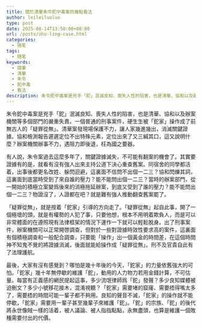 ```yaml
---
title: 關於清華朱令鉈中毒案的幾點看法
author: leileiluoluo
type: post
date: 2025-08-14T13:50:00+08:00
url: /posts/zhu-ling-case.html
categories:
  - 随笔
tags:
  - 随笔
keywords:
  - 隨筆
  - 清華
  - 朱令
  - 鉈中毒
  - 看法
description: 朱令鉈中毒案是兇手「鉈」泯滅良知、喪失人性的陷害，也是清華、協和以及辦案機關等多個部門的嚴重失責。一個普通的刑事案件，硬生生被「鉈家」操作成了前無古人的「疑罪從無」。清華案發現場保護不力，讓人家幾進幾出，消滅關鍵證據。協和檢測報告遲遲定位不出特殊元素，定位出來了又三緘其口，這又說明什麼？辦案機關辦事不力，遇阻力即後退，枉為國之要器。
---
```


朱令鉈中毒案是兇手「鉈」泯滅良知、喪失人性的陷害，也是清華、協和以及辦案機關等多個部門的嚴重失責。一個普通的刑事案件，硬生生被「鉈家」操作成了前無古人的「疑罪從無」。清華案發現場保護不力，讓人家幾進幾出，消滅關鍵證據。協和檢測報告遲遲定位不出特殊元素，定位出來了又三緘其口，這又說明什麼？辦案機關辦事不力，遇阻力即後退，枉為國之要器。

<!--more-->

有人說，朱令案過去這麼多年了，關鍵證據滅失，不可能有翻案的機會了。其實要證據有的是，就看有沒有強人出來主持公道下決心重查舊案。同宿舍的同學都活着，出事後都更名改姓、躲閃迴避，這裏面不信問不出個一二三？協和閃爍其詞，這裏面到底當時受到了來自誰的壓力？能不能問出個一二三？當時的辦案部門，從一開始的積極立案變爲後來的消極拖延辦案，到底又受到了誰的壓力？能不能問出個一二三？物證沒了，人證都在吧？就是難有強人推動翻查舊案罷了。

「疑罪從無」，就是按着「鉈家」引導的方向走了。「疑罪從無」起自此事，開了一個極壞的頭，就是有權勢的人犯了事，只要他想，根本不用明着欺負人，而是可以非常體面的在遵照現有法律框架的情況下運作一下就可以輕鬆脫身。出了刑事案件，辦案機關可以正常開啓調查，但對於一些對證據時效性要求高的案件，這裏面有個積極調查和一般配合調查，只要能「操作」出一個黃金的時間差，在這個時間神不知鬼不覺的將證據消滅，後面就能給操作成「疑罪從無」。刑不及官貴自此有了法理護航。

最後，大家有沒有感覺到？哪怕是幾十年後的今天，「鉈家」的力量依舊強大的可怕。「鉈家」幾十年無停歇的維護「鉈」，動用的人力物力若用金錢計算，不可估量。每當有正義感的網民提起這事，多少流氓律師爲「鉈」發聲？多少良知媒體被迫刪文？多少小號移花接木，混淆視聽？「鉈家」需要堵的窟窿、需要捂得嘴太多了，需要捂的時間可能一輩子都不夠用。良知的聲音不滅，「鉈家」的操作就不能停歇，「鉈家」需要用一輩子甚至幾輩子來維護「鉈」。「鉈」的宗族、「鉈」的後代將永世像賊一樣的活着，被人議論、被人指指點點，永無盡頭，也算是維護一個敗種需要付出的代價。
